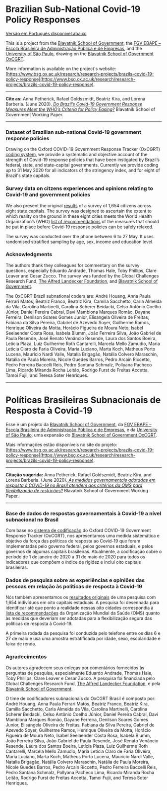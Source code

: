 # Brazilian Sub-National Covid-19 Policy Responses
[Versão em Português disponível abaixo](#Políticas-Brasileiras-Subnacionais-de-Resposta-à-Covid-19)

This is a project from the [Blavatnik School of Government](www.bsg.ox.ac.uk), the [FGV EBAPE – Escola Brasileira de Administração Pública e de Empresas](https://ebape.fgv.br), and the [University of São Paulo](http://dcp.fflch.usp.br), drawing on the [Blavatnik School of Government OxCGRT](https://www.bsg.ox.ac.uk/covidtracker).

More information is available on the project's website: [https://www.bsg.ox.ac.uk/research/research-projects/brazils-covid-19-policy-response](https://www.bsg.ox.ac.uk/research/research-projects/brazils-covid-19-policy-response).

---

__Cite as:__ Anna Petherick, Rafael Goldszmidt, Beatriz Kira, and Lorena Barberia. (June 2020).[ _Do Brazil’s Covid-19 Government Response Measures Meet the WHO’s Criteria for Policy Easing?_](https://www.bsg.ox.ac.uk/research/publications/do-brazils-covid-19-government-response-measures-meet-whos-criteria-policy) Blavatnik School of Government Working Paper.

---

### Dataset of Brazilian sub-national Covid-19 government response policies
Drawing on the Oxford COVID-19 Government Response Tracker (OxCGRT) [coding system](https://github.com/OxCGRT/Brazil-covid-policy/blob/master/documentation/codebook_subnational.md), we provide a systematic and objective account of the strength of Covid-19 response policies that have been instigated by Brazil’s federal, state, and state-capital governments. Currently we provide coding up to 31 May 2020 for all indicators of the stringency index, and for eight of Brazil's state capitals. 


### Survey data on citzens experiences and opinions relating to Covid-19 and government policies
We also present the original [results](https://github.com/OxCGRT/Brazil-covid-policy/blob/master/data/OxCGRT_Brazil_Subnational_31May2020.csv) of a survey of 1,654 citizens across eight state capitals. The survey was designed to ascertain the extent to which reality on the ground in these eight cities meets the World Health Organization’s (WHO) [list of recommendations](https://apps.who.int/iris/bitstream/handle/10665/331773/WHO-2019-nCoV-Adjusting_PH_measures-2020.1-eng.pdf)  of the measures that should be put in place before Covid-19 response policies can be safely relaxed.

The survey was conducted over the phone between 6 to 27 May. It uses randomised stratified sampling by age, sex, income and education level.


### Acknowledgments
The authors thank they colleagues for commentary on the survey questions, especially Eduardo Andrade, Thomas Hale, Toby Phillips, Clare Leaver and Cesar Zucco. The survey was funded by the Global Challenges Research Fund, [The Alfred Landecker Foundation](https://www.bsg.ox.ac.uk/research/research-programmes/alfred-landecker-programme), and [Blavatnik School of Government](www.bsg.ox.ac.uk).

The OxCGRT Brazil subnational coders are: André Houang, Anna Paula Ferrari Matos, Beatriz Franco, Beatriz Kira, Camilla Sacchetto, Carla Almeida da Vila, Carolina Martinelli, Carolina Scherer Beidacki, Celso Antônio Coelho Júnior, Daniel Pereira Cabral, Davi Mamblona Marques Romão, Dayane Ferreira, Denilson Soares Gomes Junior, Elisangela Oliveira de Freitas, Fabiana da Silva Pereira, Gabriel de Azevedo Soyer, Guilherme Ramos, Henrique Oliveira da Motta, Horácio Figueira de Moura Neto, Isabel Seelaender Costa Rosa, Isabela Blumm, João Ferreira Silva, João Gabriel de Paula Resende, José Renato Venâncio Resende, Laura dos Santos Boeira, Letícia Plaza, Luiz Guilherme Roth Cantarelli, Marcela Mello Zamudio, Maria Leticia Claro de Faria Oliveira, Maria Luciano, Marta Koch, Matheus Porto Lucena, Maurício Nardi Valle, Natalia Brigagão, Natália Colvero Maraschin, Natália de Paula Moreira, Nicole Guedes Barros, Pedro Arcain Riccetto, Pedro Ferreira Baccelli Reis, Pedro Santana Schmalz, Pollyana Pacheco Lima, Ricardo Miranda Rocha Leitão, Rodrigo Furst de Freitas Accetta, Tamoi Fujii, and Teresa Soter Henriques.


----


# Políticas Brasileiras Subnacionais de Resposta à Covid-19

Esse é um projeto da [Blavatnik School of Government](www.bsg.ox.ac.uk), da [FGV EBAPE – Escola Brasileira de Administração Pública e de Empresas](https://ebape.fgv.br), e da [University of São Paulo](http://dcp.fflch.usp.br), uma expansão do [Blavatnik School of Government OxCGRT](https://www.bsg.ox.ac.uk/covidtracker).

Mais informações estão disponíveis no site do projeto: [https://www.bsg.ox.ac.uk/research/research-projects/brazils-covid-19-policy-response](https://www.bsg.ox.ac.uk/research/research-projects/brazils-covid-19-policy-response).

---

__Citação sugerida:__ Anna Petherick, Rafael Goldszmidt, Beatriz Kira, and Lorena Barberia. (June 2020).[ _As medidas governamentais adotadas em resposta à COVID-19 no Brasil atendem aos critérios da OMS para flexibilização de restrições?_](https://www.bsg.ox.ac.uk/research/publications/do-brazils-covid-19-government-response-measures-meet-whos-criteria-policy) Blavatnik School of Government Working Paper.

---

### Base de dados de respostas governamentais à Covid-19 a nível subnacional no Brasil
Com base no [sistema de codificação](https://github.com/OxCGRT/Brazil-covid-policy/blob/master/documentation/codebook_subnational.md) do Oxford COVID-19 Government Response Tracker (OxCGRT), nos apresentamos uma medida sistemática e objetivo da força das políticas de resposta ao Covid-19 que foram implementadas pelo governo federal, pelos governos estaduais, e pelos governos de algumas capitais brasileiras. Atualmente, a codificação cobre o período de 1 de janeiro de 2020 a 31 de maio de 2020 para todos os indicadores que compõem o índice de rigidez e inclui oito capitais brasileiras. 


### Dados de pesquisa sobre as experiências e opiniões das pessoas em relação às políticas de resposta à Covid-19
Nós também apresentamos os [resultados originais](https://github.com/OxCGRT/Brazil-covid-policy/blob/master/data/OxCGRT_Brazil_Subnational_31May2020.csv) de uma pesquisa com 1,654 indivíduos em oito capitais estaduais. A pesquisa foi desenhada para identificar até que ponto a realidade nessas oito cidades correspondia à [lista de recommendações](https://apps.who.int/iris/bitstream/handle/10665/331773/WHO-2019-nCoV-Adjusting_PH_measures-2020.1-eng.pdf) da Organização Mundial da Saúde (OMS) quanto às medidas que deveriam ser adotadas para a flexibilização segura das políticas de resposta à Covid-19.

A primeira rodada da pesquisa foi conduzida pelo telefone entre os dias 6 e 27 de maio e usa uma amostra estratificada por idade, sexo, escolaridade e faixa de renda.


### Agradecimentos
Os autores agradecem seus colegas por comentários fornecidos às perguntas de pesquisa, especialmente Eduardo Andrade, Thomas Hale, Toby Phillips, Clare Leaver e Cesar Zucco. A pesquisa foi financiada pelo Global Challenges Research Fund, [The Alfred Landecker Foundation](https://www.bsg.ox.ac.uk/research/research-programmes/alfred-landecker-programme), e pela [Blavatnik School of Government](www.bsg.ox.ac.uk).

O time de codificadores subnacionais do OxCGRT Brasil é composto por: André Houang, Anna Paula Ferrari Matos, Beatriz Franco, Beatriz Kira, Camilla Sacchetto, Carla Almeida da Vila, Carolina Martinelli, Carolina Scherer Beidacki, Celso Antônio Coelho Júnior, Daniel Pereira Cabral, Davi Mamblona Marques Romão, Dayane Ferreira, Denilson Soares Gomes Junior, Elisangela Oliveira de Freitas, Fabiana da Silva Pereira, Gabriel de Azevedo Soyer, Guilherme Ramos, Henrique Oliveira da Motta, Horácio Figueira de Moura Neto, Isabel Seelaender Costa Rosa, Isabela Blumm, João Ferreira Silva, João Gabriel de Paula Resende, José Renato Venâncio Resende, Laura dos Santos Boeira, Letícia Plaza, Luiz Guilherme Roth Cantarelli, Marcela Mello Zamudio, Maria Leticia Claro de Faria Oliveira, Maria Luciano, Marta Koch, Matheus Porto Lucena, Maurício Nardi Valle, Natalia Brigagão, Natália Colvero Maraschin, Natália de Paula Moreira, Nicole Guedes Barros, Pedro Arcain Riccetto, Pedro Ferreira Baccelli Reis, Pedro Santana Schmalz, Pollyana Pacheco Lima, Ricardo Miranda Rocha Leitão, Rodrigo Furst de Freitas Accetta, Tamoi Fujii, and Teresa Soter Henriques.
